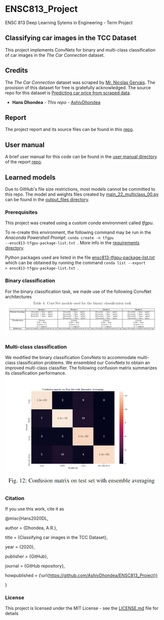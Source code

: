 # ENSC813_Project
ENSC 813 Deep Learning Sytems in Engineering - Term Project

## Classifying car images in the TCC Dataset
This project implements ConvNets for binary and multi-class classification of car images in the *The Car Connection* dataset.

## Credits
The *The Car Connection* dataset was scraped by [Mr. Nicolas Gervais](https://github.com/nicolas-gervais). The provision of this dataset for free is gratefully acknowledged. The source repo for this dataset is [Predicting car price from scraped data](https://github.com/nicolas-gervais/predicting-car-price-from-scraped-data).

* **Hans Dhondea** - *This repo* - [AshivDhondea](https://github.com/AshivDhondea)

## Report
The project report and its source files can be found in this [repo](https://github.com/AshivDhondea/ENSC813_report).

## User manual
A brief user manual for this code can be found in the [user manual directory](https://github.com/AshivDhondea/ENSC813_report/tree/master/user_manual) of the report [repo](https://github.com/AshivDhondea/ENSC813_report).

## Learned models
Due to GitHub's file size restrictions, most models cannot be committed to this repo. The model and weights files created by [main_22_multiclass_00.py](https://github.com/AshivDhondea/ENSC813_Project/blob/master/scripts/main_22_multiclass_00.py) can be found in the [output_files directory](https://github.com/AshivDhondea/ENSC813_Project/tree/master/output_files).

### Prerequisites
This project was created using a custom *conda* environment called *tfgpu*. 

To re-create this environment, the following command may be run in the *Anaconda Powershell Prompt*: <code>conda create -n tfgpu --ensc813-tfgpu-package-list.txt </code>. More info in the [requirements directory](https://github.com/AshivDhondea/ENSC813_Project/tree/master/requirements).

Python packages used are listed in the file [ensc813-tfgpu-package-list.txt](https://github.com/AshivDhondea/ENSC813_Project/blob/master/requirements/ensc813-tfgpu-package-list.txt) which can be obtained by running the command <code>conda list --export > ensc813-tfgpu-package-list.txt </code>.

### Binary classification
For the binary classification task, we made use of the following ConvNet architectures
![ConvNet architecture](https://github.com/AshivDhondea/ENSC813_Project/blob/master/output_files/table4.png)

### Multi-class classification
We modified the binary classification ConvNets to accommodate multi-class classification problems. We ensembled our ConvNets to obtain an improved multi-class classifier. The following confusion matrix summarizes its classification performance.
![Confusion Matrix](https://github.com/AshivDhondea/ENSC813_Project/blob/master/output_files/confusionmatrix.png)

### Citation
If you use this work, cite it as 

@misc{Hans2020DL,

author = {Dhondea, A.R.},

title = {Classifying car images in the TCC Dataset},

year = {2020},

publisher = {GitHub},

journal = {GitHub repository},

howpublished = {\url{https://github.com/AshivDhondea/ENSC813_Project}}

}

### License

This project is licensed under the MIT License - see the [LICENSE.md](https://github.com/AshivDhondea/ENSC813_Project/blob/master/LICENSE) file for details
